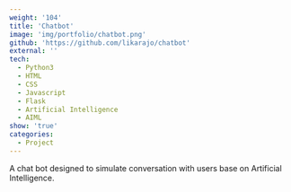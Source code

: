 ```yaml
---
weight: '104'
title: 'Chatbot'
image: 'img/portfolio/chatbot.png'
github: 'https://github.com/likarajo/chatbot'
external: ''
tech:
  - Python3
  - HTML
  - CSS
  - Javascript
  - Flask
  - Artificial Intelligence
  - AIML
show: 'true'
categories:
  - Project
---
```


A chat bot designed to simulate conversation with users base on Artificial Intelligence.
